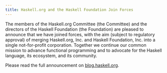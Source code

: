 ```yaml
---
title: Haskell.org and the Haskell Foundation Join Forces
---
```



The members of the Haskell.org Committee (the Committee) and the directors of the Haskell Foundation (the Foundation) are pleased to announce that we have joined forces, with the aim (subject to regulatory approval) of merging Haskell.org, Inc. and Haskell Foundation, Inc. into a single not-for-profit corporation. Together we continue our common mission to advance functional programming and to advocate for the Haskell language, its ecosystem, and its community.

Please read the full announcement on [blog.haskell.org](https://blog.haskell.org/haskell-foundation-and-committee-merger/).
